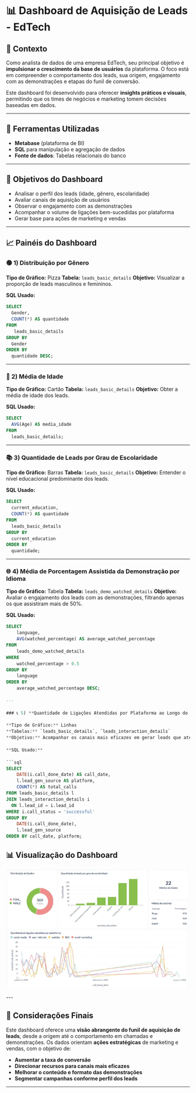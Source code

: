  # 📊 Dashboard de Aquisição de Leads - EdTech

## 📌 Contexto

Como analista de dados de uma empresa EdTech, seu principal objetivo é **impulsionar o crescimento da base de usuários** da plataforma. O foco está em compreender o comportamento dos leads, sua origem, engajamento com as demonstrações e etapas do funil de conversão.

Este dashboard foi desenvolvido para oferecer **insights práticos e visuais**, permitindo que os times de negócios e marketing tomem decisões baseadas em dados.

---

## 🔧 Ferramentas Utilizadas

* **Metabase** (plataforma de BI)
* **SQL** para manipulação e agregação de dados
* **Fonte de dados**: Tabelas relacionais do banco

---

## 🎯 Objetivos do Dashboard

* Analisar o perfil dos leads (idade, gênero, escolaridade)
* Avaliar canais de aquisição de usuários
* Observar o engajamento com as demonstrações
* Acompanhar o volume de ligações bem-sucedidas por plataforma
* Gerar base para ações de marketing e vendas

---

## 📈 Painéis do Dashboard

### 🟢 1) **Distribuição por Gênero**

**Tipo de Gráfico:** Pizza
**Tabela:** `leads_basic_details`
**Objetivo:** Visualizar a proporção de leads masculinos e femininos.

**SQL Usado:**

```sql
SELECT
  Gender,
  COUNT(*) AS quantidade
FROM
   leads_basic_details
GROUP BY
  Gender
ORDER BY
  quantidade DESC;

```

---

### 🔢 2) **Média de Idade**

**Tipo de Gráfico:** Cartão
**Tabela:** `leads_basic_details`
**Objetivo:** Obter a média de idade dos leads.

**SQL Usado:**

```sql
SELECT
  AVG(Age) AS media_idade
FROM
  leads_basic_details;
```

---

### 📚 3) **Quantidade de Leads por Grau de Escolaridade**

**Tipo de Gráfico:** Barras
**Tabela:** `leads_basic_details`
**Objetivo:** Entender o nível educacional predominante dos leads.

**SQL Usado:**

```sql
SELECT
  current_education,
  COUNT(*) AS quantidade
FROM
  leads_basic_details
GROUP BY
  current_education
ORDER BY
  quantidade;
```

---

### 🌐 4) **Média de Porcentagem Assistida da Demonstração por Idioma**

**Tipo de Gráfico:** Tabela
**Tabela:** `leads_demo_watched_details`
**Objetivo:** Avaliar o engajamento dos leads com as demonstrações, filtrando apenas os que assistiram mais de 50%.

**SQL Usado:**

```sql
SELECT 
    language,
    AVG(watched_percentage) AS average_watched_percentage
FROM 
    leads_demo_watched_details
WHERE 
    watched_percentage > 0.5
GROUP BY 
    language
ORDER BY 
    average_watched_percentage DESC;

---

### 📞 5) **Quantidade de Ligações Atendidas por Plataforma ao Longo do Tempo**

**Tipo de Gráfico:** Linhas
**Tabelas:** `leads_basic_details`, `leads_interaction_details`
**Objetivo:** Acompanhar os canais mais eficazes em gerar leads que atendem ligações ao longo do tempo.

**SQL Usado:**

```sql
SELECT
    DATE(i.call_done_date) AS call_date,
    l.lead_gen_source AS platform,
    COUNT(*) AS total_calls
FROM leads_basic_details l
JOIN leads_interaction_details i
  ON l.lead_id = i.lead_id
WHERE i.call_status = 'successful'
GROUP BY
    DATE(i.call_done_date),
    l.lead_gen_source
ORDER BY call_date, platform;

```
## 📊 **Visualização do Dashboard**  

<p align="center">
  <img src="./imagens/dash.webp" width="500px">
</p> 
---

## 📍 Considerações Finais

Este dashboard oferece uma **visão abrangente do funil de aquisição de leads**, desde a origem até o comportamento em chamadas e demonstrações. Os dados orientam **ações estratégicas** de marketing e vendas, com o objetivo de:

* **Aumentar a taxa de conversão**
* **Direcionar recursos para canais mais eficazes**
* **Melhorar o conteúdo e formato das demonstrações**
* **Segmentar campanhas conforme perfil dos leads**

---

                                                 


